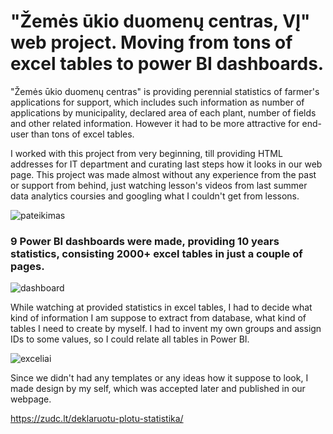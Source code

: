# "Žemės ūkio duomenų centras, VĮ" web project. Moving from tons of excel tables to power BI dashboards.

"Žemės ūkio duomenų centras" is providing perennial statistics of farmer's applications for support, which includes such information as number of applications by municipality, declared area of each plant, number of fields and other related information. However it had to be more attractive for end-user than tons of excel tables.

I worked with this project from very beginning, till providing HTML addresses for IT department and curating last steps how it looks in our web page. This project was made almost without any experience from the past or support from behind, just watching lesson's videos from last summer data analytics coursies and googling what I couldn't get from lessons.

![pateikimas](https://github.com/user-attachments/assets/6f5e17af-b125-4428-8e51-683c8a211e7c)




### 9 Power BI dashboards were made, providing 10 years statistics, consisting 2000+ excel tables in just a couple of pages.



![dashboard](https://github.com/user-attachments/assets/e82cd9cf-56b6-4545-b1da-ddf8af093dd0)



While watching at provided statistics in excel tables, I had to decide what kind of information I am suppose to extract from database, what kind of tables I need to create by myself. I had to invent my own groups and assign IDs to some values, so I could relate all tables in Power BI.

![exceliai](https://github.com/user-attachments/assets/e50c802b-6cc2-4d80-96b1-7fee88c4472c)


Since we didn't had any templates or any ideas how it suppose to look, I made design by my self, which was accepted later and published in our webpage.

https://zudc.lt/deklaruotu-plotu-statistika/

